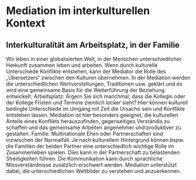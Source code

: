 # Mediation im interkulturellen Kontext
## Interkulturalität am Arbeitsplatz, in der Familie
Wir leben in einer globalisierten Welt, 
in der Menschen unterschiedlicher Herkunft zusammen leben und arbeiten. 
Wenn durch kulturelle Unterschiede Konflikte entstehen, 
kann der Mediator die Rolle des „Übersetzers“ zwischen den Kulturen übernehmen. 
In der Mediation werden die unterschiedlichen Wertvorstellungen, 
Traditionen usw. geklärt und es wird eine gemeinsame Basis für die Weiterführung der Beziehung entwickelt.
Arbeitsplatz: Ärgern Sie sich manchmal, 
dass die Kollegin oder der Kollege Fristen und Termine ziemlich locker sieht? 
Hier können kulturell bedingte Unterschiede im Umgang mit Zeit die Ursache sein und Konflikte entstehen lassen. 
Mediation ist hier besonders geeignet, 
die kulturellen Anteile eines Konflikts herauszufinden, 
gegenseitiges Verständis zu schaffen und das gemeinsame Arbeiten angenehmer und produktiver zu gestalten.
Familie: Multinationale Ehen oder Partnerschaften sind inzwischen der Normalfall. 
Je nach kulturellem Hintergrund können bspw. 
die Familien der beiden Partner eine unterschiedlich wichtige Rolle im Zusammenleben spielen. 
Dies kann in der Partnerschaft zu belastenden Streitigkeiten führen. 
Die Kommunikation kann durch sprachliche Missverständnisse zusätzlich erschwert werden. 
Mediation unterstützt dabei, die unterschiedlichen Weltbilder zu verstehen und anzuerkennen.
